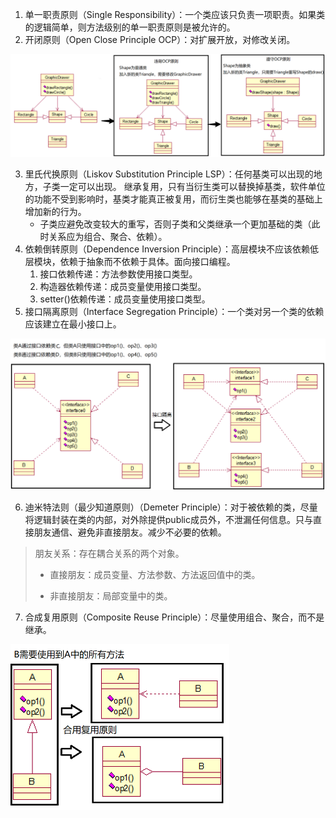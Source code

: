 1. 单一职责原则（Single Responsibility）：一个类应该只负责一项职责。如果类的逻辑简单，则方法级别的单一职责原则是被允许的。
2. 开闭原则（Open Close Principle OCP）：对扩展开放，对修改关闭。

<img src="../../pictures/Snipaste_2023-06-11_09-56-58.png" width="1200"/>

3. 里氏代换原则（Liskov Substitution Principle LSP）：任何基类可以出现的地方，子类一定可以出现。 继承复用，只有当衍生类可以替换掉基类，软件单位的功能不受到影响时，基类才能真正被复用，而衍生类也能够在基类的基础上增加新的行为。
   - 子类应避免改变较大的重写，否则子类和父类继承一个更加基础的类（此时关系应为组合、聚合、依赖）。
4. 依赖倒转原则（Dependence Inversion Principle）：高层模块不应该依赖低层模块，依赖于抽象而不依赖于具体。面向接口编程。
   1. 接口依赖传递：方法参数使用接口类型。
   2. 构造器依赖传递：成员变量使用接口类型。
   3. setter()依赖传递：成员变量使用接口类型。
5. 接口隔离原则（Interface Segregation Principle）：一个类对另一个类的依赖应该建立在最小接口上。

<img src="../../pictures/Snipaste_2023-06-10_22-53-00.png" width="1200"/>

6. 迪米特法则（最少知道原则）（Demeter Principle）：对于被依赖的类，尽量将逻辑封装在类的内部，对外除提供public成员外，不泄漏任何信息。只与直接朋友通信、避免非直接朋友。减少不必要的依赖。

> 朋友关系：存在耦合关系的两个对象。
>
> - 直接朋友：成员变量、方法参数、方法返回值中的类。
>
> - 非直接朋友：局部变量中的类。

7. 合成复用原则（Composite Reuse Principle）：尽量使用组合、聚合，而不是继承。

<img src="../../pictures/Snipaste_2023-06-11_10-59-18.png" width="350"/> 
